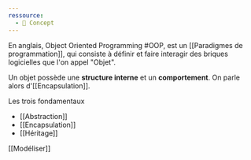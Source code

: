 ```yaml
---
ressource:
  - 🧠 Concept
---
```


En anglais, Object Oriented Programming #OOP, est un [[Paradigmes de programmation]], qui consiste à définir et faire interagir des briques logicielles que l'on appel "Objet".

Un objet possède une **structure interne** et un **comportement**. On parle alors d'[[Encapsulation]].


Les trois fondamentaux 

- [[Abstraction]]
- [[Encapsulation]]
- [[Héritage]]

[[Modéliser]]